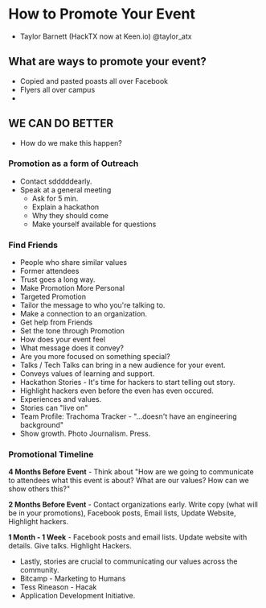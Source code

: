 # How to Promote Your Event
- Taylor Barnett (HackTX now at Keen.io) @taylor_atx

## What are ways to promote your event?
* Copied and pasted poasts all over Facebook
* Flyers all over campus
*

## WE CAN DO BETTER
* How do we make this happen?

### Promotion as a form of Outreach
* Contact sdddddearly.
* Speak at a general meeting
  * Ask for 5 min.
  * Explain a hackathon
  * Why they should come
  * Make yourself available for questions

### Find Friends
* People who share similar values
* Former attendees
* Trust goes a long way.
* Make Promotion More Personal
* Targeted Promotion
* Tailor the message to who you're talking to.
* Make a connection to an organization.
* Get help from Friends
* Set the tone through Promotion
* How does your event feel
* What message does it convey?
* Are you more focused on something special?
* Talks / Tech Talks can bring in a new audience for your event.
* Conveys values of learning and support.
* Hackathon Stories - It's time for hackers to start telling out story.
* Highlight hackers even before the even has even occured.
* Experiences and values.
* Stories can "live on"
* Team Profile: Trachoma Tracker - "...doesn't have an engineering background"
* Show growth. Photo Journalism. Press.

### Promotional Timeline
**4 Months Before Event** - Think about "How are we going to communicate to attendees what this event is about? What are our values? How can we show others this?"

**2 Months Before Event** - Contact organizations early. Write copy (what will be in your promotions), Facebook posts, Email lists, Update Website, Highlight hackers.

**1 Month - 1 Week** - Facebook posts and email lists.
Update website with details. Give talks. Highlight Hackers.

* Lastly, stories are crucial to communicating our values across the community.
* Bitcamp - Marketing to Humans
* Tess Rineason - Hacak
* Application Development Initiative.
